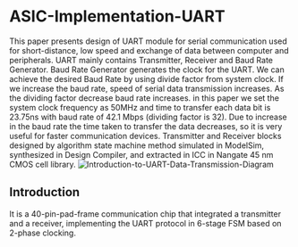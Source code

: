 # ASIC-Implementation-UART
This paper presents design of UART module for serial communication used for short-distance, low speed and exchange of data between computer and peripherals. UART mainly contains Transmitter, Receiver and Baud Rate Generator. Baud Rate Generator generates the clock for the UART. We can achieve the desired Baud Rate by using divide factor from system clock. If we increase the baud rate, speed of serial data transmission increases. As the dividing factor decrease baud rate increases. in this paper we set the system clock frequency as 50MHz and time to transfer each data bit is 23.75ns with baud rate of 42.1 Mbps (dividing factor is 32). Due to increase in the baud rate the time taken to transfer the data decreases, so it is very useful for faster communication devices. Transmitter and Receiver blocks designed by algorithm state machine method simulated in ModelSim, synthesized in Design Compiler, and extracted in ICC in Nangate 45 nm CMOS cell library.
![Introduction-to-UART-Data-Transmission-Diagram](https://user-images.githubusercontent.com/58098260/102724261-07da7c00-4317-11eb-9cd6-c35269382054.png)


## Introduction
It is a 40-pin-pad-frame communication chip that integrated a transmitter and a receiver, implementing the UART protocol in 6-stage FSM based on 2-phase clocking. 

